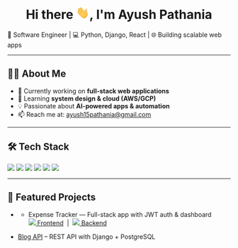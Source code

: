 <h1 align="center">
  Hi there <img src="https://raw.githubusercontent.com/ABSphreak/ABSphreak/master/gifs/Hi.gif" width="30px">, I'm Ayush Pathania
</h1>

🚀 Software Engineer | 💻 Python, Django, React | 🌐 Building scalable web apps  

---

## 👨‍💻 About Me  
- 🔭 Currently working on **full-stack web applications**  
- 🌱 Learning **system design & cloud (AWS/GCP)**  
- 💡 Passionate about **AI-powered apps & automation**  
- 📫 Reach me at: [ayush15pathania@gmail.com](mailto:your.email@example.com)  

---
## 🛠️ Tech Stack 

<p align="left">
  <a href="https://www.python.org/doc/"><img src="https://cdn.jsdelivr.net/gh/devicons/devicon/icons/python/python-original.svg" width="50"/></a>
  <a href="https://docs.djangoproject.com/"><img src="https://cdn.jsdelivr.net/gh/devicons/devicon/icons/django/django-plain.svg" width="50"/></a>
  <a href="https://react.dev/"><img src="https://cdn.jsdelivr.net/gh/devicons/devicon/icons/react/react-original.svg" width="50"/></a>
  <a href="https://www.postgresql.org/docs/"><img src="https://cdn.jsdelivr.net/gh/devicons/devicon/icons/postgresql/postgresql-original.svg" width="50"/></a>
  <a href="https://docs.docker.com/"><img src="https://cdn.jsdelivr.net/gh/devicons/devicon/icons/docker/docker-original.svg" width="50"/></a>
  <a href="https://git-scm.com/doc"><img src="https://cdn.jsdelivr.net/gh/devicons/devicon/icons/git/git-original.svg" width="50"/></a>
</p>


---

## 🚀 Featured Projects  
- - Expense Tracker — Full-stack app with JWT auth & dashboard  
  <a href="https://github.com/PathaniaOO/Expense-Tracker-django-frontend"><img src="https://cdn.jsdelivr.net/gh/devicons/devicon/icons/react/react-original.svg" width="20"/> Frontend</a>
  &nbsp;|&nbsp;
  <a href="https://github.com/PathaniaOO/Expense-Tracker-django-backend"><img src="https://cdn.jsdelivr.net/gh/devicons/devicon/icons/django/django-plain.svg" width="20"/> Backend</a>

 
- [Blog API](https://github.com/PathaniaOO/blogapp-django) – REST API with Django + PostgreSQL  
  

